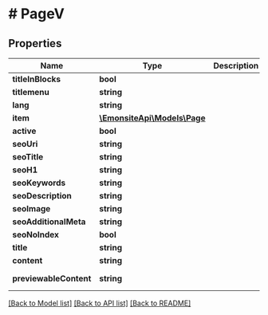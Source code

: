 # # PageV

## Properties

Name | Type | Description | Notes
------------ | ------------- | ------------- | -------------
**titleInBlocks** | **bool** |  | [optional]
**titlemenu** | **string** |  | [optional]
**lang** | **string** |  | [optional]
**item** | [**\EmonsiteApi\Models\Page**](Page.md) |  | [optional]
**active** | **bool** |  | [optional]
**seoUri** | **string** |  | [optional]
**seoTitle** | **string** |  | [optional]
**seoH1** | **string** |  | [optional]
**seoKeywords** | **string** |  | [optional]
**seoDescription** | **string** |  | [optional]
**seoImage** | **string** |  | [optional]
**seoAdditionalMeta** | **string** |  | [optional]
**seoNoIndex** | **bool** |  | [optional]
**title** | **string** |  | [optional]
**content** | **string** |  | [optional]
**previewableContent** | **string** |  | [optional] [readonly]

[[Back to Model list]](../../README.md#models) [[Back to API list]](../../README.md#endpoints) [[Back to README]](../../README.md)
